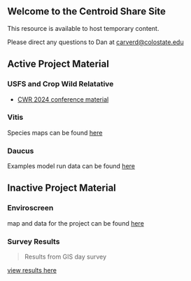 ## Welcome to the Centroid Share Site

This resource is available to host temporary content.

Please direct any questions to Dan at carverd@colostate.edu


## Active Project Material

### USFS and Crop Wild Relatative 

- [CWR 2024 conference material ](https://geospatialcentroid.github.io/usfsCWR/fsLanding.html) 



### Vitis
Species maps can be found [here](https://geospatialcentroid.github.io/vitis/home)

### Daucus 
Examples model run data can be found [here](https://geospatialcentroid.github.io/Daucus/content)


## Inactive Project Material

### Enviroscreen

map and data for the project can be found [here](https://geospatialcentroid.github.io/enviroscreen/content)


### Survey Results

 > Results from GIS day survey

[view results here](https://geospatialcentroid.github.io/docs/GeospatialTrainingSurvey.html)
